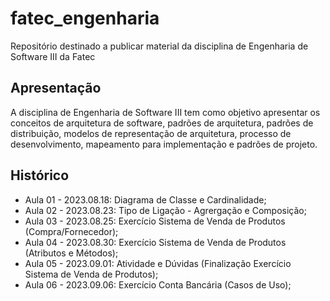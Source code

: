 # fatec_engenharia

 Repositório destinado a publicar material da disciplina de Engenharia de Software III da Fatec

## Apresentação

A disciplina de Engenharia de Software III tem como objetivo apresentar os conceitos de arquitetura de software, padrões de arquitetura, padrões de distribuição, modelos de representação de arquitetura, processo de desenvolvimento, mapeamento para implementação e padrões de projeto.

## Histórico

- Aula 01 - 2023.08.18: Diagrama de Classe e Cardinalidade;
- Aula 02 - 2023.08.23: Tipo de Ligação - Agrergação e Composição;
- Aula 03 - 2023.08.25: Exercício Sistema de Venda de Produtos (Compra/Fornecedor);
- Aula 04 - 2023.08.30: Exercício Sistema de Venda de Produtos (Atributos e Métodos);
- Aula 05 - 2023.09.01: Atividade e Dúvidas (Finalização Exercício Sistema de Venda de Produtos);
- Aula 06 - 2023.09.06: Exercício Conta Bancária (Casos de Uso);

